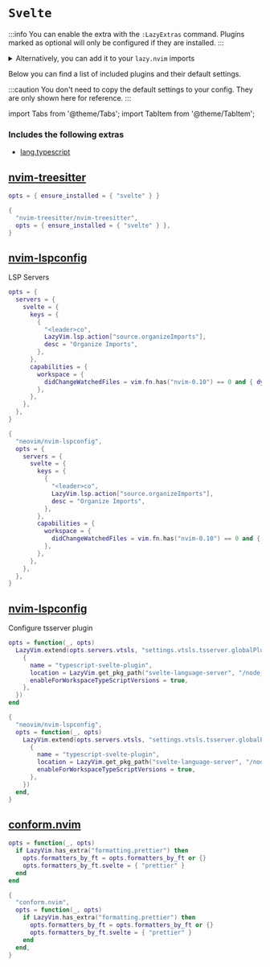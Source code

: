 # `Svelte`

<!-- plugins:start -->

:::info
You can enable the extra with the `:LazyExtras` command.
Plugins marked as optional will only be configured if they are installed.
:::

<details>
<summary>Alternatively, you can add it to your <code>lazy.nvim</code> imports</summary>

```lua title="lua/config/lazy.lua" {4}
require("lazy").setup({
  spec = {
    { "LazyVim/LazyVim", import = "lazyvim.plugins" },
    { import = "lazyvim.plugins.extras.lang.svelte" },
    { import = "plugins" },
  },
})
```

</details>

Below you can find a list of included plugins and their default settings.

:::caution
You don't need to copy the default settings to your config.
They are only shown here for reference.
:::

import Tabs from '@theme/Tabs';
import TabItem from '@theme/TabItem';

### Includes the following extras

- [lang.typescript](/extras/lang/typescript)

## [nvim-treesitter](https://github.com/nvim-treesitter/nvim-treesitter)

<Tabs>

<TabItem value="opts" label="Options">

```lua
opts = { ensure_installed = { "svelte" } }
```

</TabItem>


<TabItem value="code" label="Full Spec">

```lua
{
  "nvim-treesitter/nvim-treesitter",
  opts = { ensure_installed = { "svelte" } },
}
```

</TabItem>

</Tabs>

## [nvim-lspconfig](https://github.com/neovim/nvim-lspconfig)

 LSP Servers


<Tabs>

<TabItem value="opts" label="Options">

```lua
opts = {
  servers = {
    svelte = {
      keys = {
        {
          "<leader>co",
          LazyVim.lsp.action["source.organizeImports"],
          desc = "Organize Imports",
        },
      },
      capabilities = {
        workspace = {
          didChangeWatchedFiles = vim.fn.has("nvim-0.10") == 0 and { dynamicRegistration = true },
        },
      },
    },
  },
}
```

</TabItem>


<TabItem value="code" label="Full Spec">

```lua
{
  "neovim/nvim-lspconfig",
  opts = {
    servers = {
      svelte = {
        keys = {
          {
            "<leader>co",
            LazyVim.lsp.action["source.organizeImports"],
            desc = "Organize Imports",
          },
        },
        capabilities = {
          workspace = {
            didChangeWatchedFiles = vim.fn.has("nvim-0.10") == 0 and { dynamicRegistration = true },
          },
        },
      },
    },
  },
}
```

</TabItem>

</Tabs>

## [nvim-lspconfig](https://github.com/neovim/nvim-lspconfig)

 Configure tsserver plugin


<Tabs>

<TabItem value="opts" label="Options">

```lua
opts = function(_, opts)
  LazyVim.extend(opts.servers.vtsls, "settings.vtsls.tsserver.globalPlugins", {
    {
      name = "typescript-svelte-plugin",
      location = LazyVim.get_pkg_path("svelte-language-server", "/node_modules/typescript-svelte-plugin"),
      enableForWorkspaceTypeScriptVersions = true,
    },
  })
end
```

</TabItem>


<TabItem value="code" label="Full Spec">

```lua
{
  "neovim/nvim-lspconfig",
  opts = function(_, opts)
    LazyVim.extend(opts.servers.vtsls, "settings.vtsls.tsserver.globalPlugins", {
      {
        name = "typescript-svelte-plugin",
        location = LazyVim.get_pkg_path("svelte-language-server", "/node_modules/typescript-svelte-plugin"),
        enableForWorkspaceTypeScriptVersions = true,
      },
    })
  end,
}
```

</TabItem>

</Tabs>

## [conform.nvim](https://github.com/stevearc/conform.nvim)

<Tabs>

<TabItem value="opts" label="Options">

```lua
opts = function(_, opts)
  if LazyVim.has_extra("formatting.prettier") then
    opts.formatters_by_ft = opts.formatters_by_ft or {}
    opts.formatters_by_ft.svelte = { "prettier" }
  end
end
```

</TabItem>


<TabItem value="code" label="Full Spec">

```lua
{
  "conform.nvim",
  opts = function(_, opts)
    if LazyVim.has_extra("formatting.prettier") then
      opts.formatters_by_ft = opts.formatters_by_ft or {}
      opts.formatters_by_ft.svelte = { "prettier" }
    end
  end,
}
```

</TabItem>

</Tabs>

<!-- plugins:end -->
